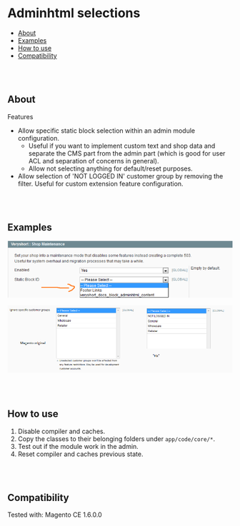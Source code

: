 # Adminhtml selections

- [About](#about)
- [Examples](#examples)
- [How to use](#how-to-use)
- [Compatibility](#compatibility)


<br><br>

## About

Features

- Allow specific static block selection within an admin module configuration.
  - Useful if you want to implement custom text and shop data and separate the CMS part from the admin part (which is good for user ACL and separation of concerns in general).
  - Allow not selecting anything for default/reset purposes.
- Allow selection of 'NOT LOGGED IN' customer group by removing the filter. Useful for custom extension feature configuration.


<br><br>

## Examples

![CMS Static Block](Screenshots/Cms-Static-Block.png)

![Group](Screenshots/Group.png)



<br><br>

## How to use

1. Disable compiler and caches.
2. Copy the classes to their belonging folders under `app/code/core/*`.
3. Test out if the module work in the admin.
4. Reset compiler and caches previous state.


<br><br>

## Compatibility

Tested with: Magento CE 1.6.0.0

